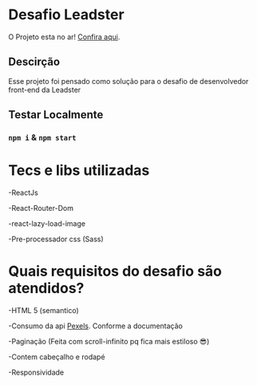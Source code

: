 # Desafio Leadster

O Projeto esta no ar! [Confira aqui](https://private-leadster.vercel.app/).

## Descirção

Esse projeto foi pensado como solução para o desafio de desenvolvedor front-end da Leadster

## Testar Localmente
### `npm i` & `npm start`

# Tecs e libs utilizadas

-ReactJs 

-React-Router-Dom 

-react-lazy-load-image

-Pre-processador css (Sass) 

# Quais requisitos do desafio são atendidos?

-HTML 5 (semantico)

-Consumo da api [Pexels](https://www.pexels.com/api/documentation/#photos). Conforme a documentação 

-Paginação (Feita com scroll-infinito pq fica mais estiloso 😎)

-Contem cabeçalho e rodapé

-Responsividade
